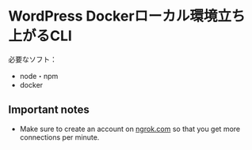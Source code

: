 # WordPress Dockerローカル環境立ち上がるCLI
必要なソフト：
- node・npm
- docker

## Important notes
- Make sure to create an account on [ngrok.com](ngrok.com) so that you get more connections per minute. 